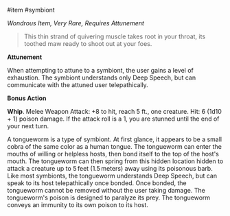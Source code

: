  #item #symbiont 

*Wondrous Item, Very Rare, Requires Attunement*

> This thin strand of quivering muscle takes root in your throat, its toothed maw ready to shoot out at your foes.

**Attunement**

When attempting to attune to a symbiont, the user gains a level of exhaustion. The symbiont understands only Deep Speech, but can communicate with the attuned user telepathically.

**Bonus Action**

**Whip**. Melee Weapon Attack: +8 to hit, reach 5 ft., one creature. Hit: 6 (1d10 + 1) poison damage.  If the attack roll is a 1, you are stunned until the end of your next turn.

A tongueworm is a type of symbiont. At first glance, it appears to be a small cobra of the same color as a human tongue. The tongueworm can enter the mouths of willing or helpless hosts, then bond itself to the top of the host's mouth. The tongueworm can then spring from this hidden location hidden to attack a creature up to 5 feet (1.5 meters) away using its poisonous barb. Like most symbionts, the tongueworm understands Deep Speech, but can speak to its host telepathically once bonded. Once bonded, the tongueworm cannot be removed without the user taking damage. The tongueworm's poison is designed to paralyze its prey. The tongueworm conveys an immunity to its own poison to its host.
